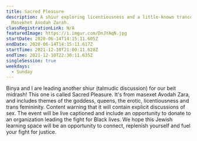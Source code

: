 ```yaml
---
title: Sacred Pleasure
description: A shiur exploring licentiousness and a little-known trancestor in
  Masekhet Avodah Zarah.
classRegistrationLink: N/A
featuredImage: https://i.imgur.com/DnJYAqN.jpg
startDate: 2020-06-14T14:15:11.605Z
endDate: 2020-06-14T14:15:11.617Z
startTime: 2021-12-10T21:00:11.628Z
endTime: 2021-12-10T22:30:11.635Z
singleSession: true
weekdays:
  - Sunday
---
```



Binya and I are leading another shiur (talmudic discussion) for our beit midrash! This one is called Sacred Pleasure. It's from masexet Avodah Zara, and includes themes of the goddess, queens, the erotic, licentiousness and trans femininity. Content warning that it will contain explicit discussions of sex. The event will be live captioned and include an opportunity to donate to an organization leading the fight for Black lives. We hope this Jewish learning space will be an opportunity to connect, replenish yourself and fuel your fight for justice.

